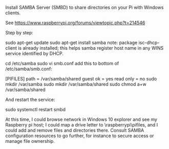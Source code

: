 Install SAMBA Server (SMBD) to share directories on your Pi with Windows clients.

See https://www.raspberrypi.org/forums/viewtopic.php?t=214546

Step by step:

sudo apt-get update
sudo apt-get install samba
note: package isc-dhcp-client is already installed; this helps samba register host name in any WINS service identified by DHCP.

cd /etc/samba
sudo vi smb.conf
add this to bottom of /etc/samba/smb.conf:


[PIFILES]
path = /var/samba/shared
guest ok = yes
read only = no
sudo mkdir /var/samba
sudo mkdir /var/samba/shared
sudo chmod a+w /var/samba/shared

And restart the service:

sudo systemctl restart smbd

At this time, I could browse network in Windows 10 explorer and see my Raspberry pi host; I could map a drive letter to \\raspberrypi\pifiles, and I could add and remove files and directories there.  Consult SAMBA configuration resources to go further, for instance to secure access or manage file ownership.

